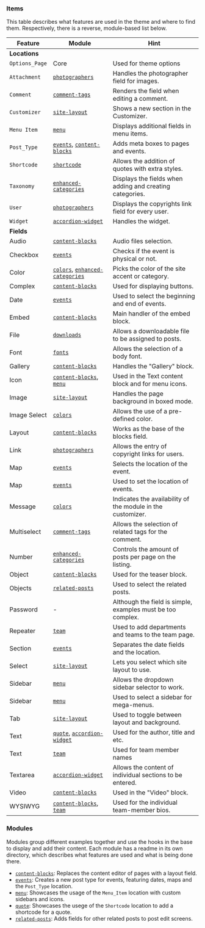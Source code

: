 ### Items
This table describes what features are used in the theme and where to find them. Respectively, there is a reverse, module-based list below.

| Feature          | Module                                                           | Hint                                                        |
|------------------|------------------------------------------------------------------|-------------------------------------------------------------|
| __Locations__    |                                                                  |                                                             |
| `Options_Page`   | Core                                                             | Used for theme options                                      |
| `Attachment`     | [`photographers`](photographers)                                 | Handles the photographer field for images.                  |
| `Comment`        | [`comment-tags`](comment-tags)                                   | Renders the field when editing a comment.                   |
| `Customizer`     | [`site-layout`](site-layout)                                     | Shows a new section in the Customizer.                      |
| `Menu Item`      | [`menu`](menu)                                                   | Displays additional fields in menu items.                   |
| `Post_Type`      | [`events`](events), [`content-blocks`](content-blocks)           | Adds meta boxes to pages and events.                        |
| `Shortcode`      | [`shortcode`](shortcode)                                         | Allows the addition of quotes with extra styles.            |
| `Taxonomy`       | [`enhanced-categories`](enhanced-categories)                     | Displays the fields when adding and creating categories.    |
| `User`           | [`photographers`](photographers)                                 | Displays the copyrights link field for every user.          |
| `Widget`         | [`accordion-widget`](accordion-widget)                           | Handles the widget.                                         |
| __Fields__       |                                                                  |                                                             |
| Audio            | [`content-blocks`](content-blocks)                               | Audio files selection.                                      |
| Checkbox         | [`events`](events)                                               | Checks if the event is physical or not.                     |
| Color            | [`colors`](colors), [`enhanced-categories`](enhanced-categories) | Picks the color of the site accent or category.             |
| Complex          | [`content-blocks`](content-blocks)                               | Used for displaying buttons.                                |
| Date             | [`events`](events)                                               | Used to select the beginning and end of events.             |
| Embed            | [`content-blocks`](content-blocks)                               | Main handler of the embed block.                            |
| File             | [`downloads`](downloads)                                         | Allows a downloadable file to be assigned to posts.         |
| Font             | [`fonts`](fonts)                                                 | Allows the selection of a body font.                        |
| Gallery          | [`content-blocks`](content-blocks)                               | Handles the "Gallery" block.                                |
| Icon             | [`content-blocks`](content-blocks), [`menu`](menu)               | Used in the Text content block and for menu icons.          |
| Image            | [`site-layout`](site-layout)                                     | Handles the page background in boxed mode.                  |
| Image Select     | [`colors`](colors)                                               | Allows the use of a pre-defined color.                      |
| Layout           | [`content-blocks`](content-blocks)                               | Works as the base of the blocks field.                      |
| Link             | [`photographers`](photographers)                                 | Allows the entry of copyright links for users.              |
| Map              | [`events`](events)                                               | Selects the location of the event.                          |
| Map              | [`events`](events)                                               | Used to set the location of events.                         |
| Message          | [`colors`](colors)                                               | Indicates the availability of the module in the customizer. |
| Multiselect      | [`comment-tags`](comment-tags)                                   | Allows the selection of related tags for the comment.       |
| Number           | [`enhanced-categories`](enhanced-categories)                     | Controls the amount of posts per page on the listing.       |
| Object           | [`content-blocks`](content-blocks)                               | Used for the teaser block.                                  |
| Objects          | [`related-posts`](related-posts)                                 | Used to select the related posts.                           |
| Password         | -                                                                | Although the field is simple, examples must be too complex. |
| Repeater         | [`team`](team)                                                   | Used to add departments and teams to the team page.         |
| Section          | [`events`](events)                                               | Separates the date fields and the location.                 |
| Select           | [`site-layout`](site-layout)                                     | Lets you select which site layout to use.                   |
| Sidebar          | [`menu`](menu)                                                   | Allows the dropdown sidebar selector to work.               |
| Sidebar          | [`menu`](menu)                                                   | Used to select a sidebar for mega-menus.                    |
| Tab              | [`site-layout`](site-layout)                                     | Used to toggle between layout and background.               |
| Text             | [`quote`](quote), [`accordion-widget`](accordion-widget)         | Used for the author, title and etc.                         |
| Text             | [`team`](team)                                                   | Used for team member names                                  |
| Textarea         | [`accordion-widget`](accordion-widget)                           | Allows the content of individual sections to be entered.    |
| Video            | [`content-blocks`](content-blocks)                               | Used in the "Video" block.                                  |
| WYSIWYG          | [`content-blocks`](content-blocks), [`team`](team)               | Used for the individual team-member bios.                   |

### Modules
Modules group different examples together and use the hooks in the base to display and add their content. Each module has a readme in its own directory, which describes what features are used and what is being done there.

- [`content-blocks`](modules/content-blocks): Replaces the content editor of pages with a layout field.
- [`events`](modules/events/): Creates a new post type for events, featuring dates, maps and the `Post_Type` location.
- [`menu`](modules/menu/): Showcases the usage of the `Menu_Item` location with custom sidebars and icons.
- [`quote`](modules/quote/): Showcases the usege of the `Shortcode` location to add a shortcode for a quote.
- [`related-posts`](modules/related-posts/): Adds fields for other related posts to post edit screens.
